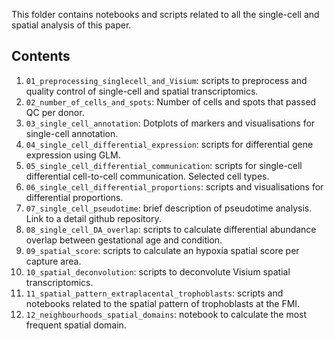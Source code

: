 This folder contains notebooks and scripts related to all the single-cell and spatial analysis of this paper.

## Contents

1) `01_preprocessing_singlecell_and_Visium`: scripts to preprocess and quality control of single-cell and spatial transcriptomics.
2) `02_number_of_cells_and_spots`: Number of cells and spots that passed QC per donor.
3) `03_single_cell_annotation`: Dotplots of markers and visualisations for single-cell annotation.
4) `04_single_cell_differential_expression`: scripts for differential gene expression using GLM.
5) `05_single_cell_differential_communication`: scripts for single-cell differential cell-to-cell communication. Selected cell types.
6) `06_single_cell_differential_proportions`: scripts and visualisations for differential proportions.
7) `07_single_cell_pseudotime`: brief description of pseudotime analysis. Link to a detail github repository.
8) `08_single_cell_DA_overlap`: scripts to calculate differential abundance overlap between gestational age and condition.
9) `09_spatial_score`: scripts to calculate an hypoxia spatial score per capture area. 
10) `10_spatial_deconvolution`: scripts to deconvolute Visium spatial transcriptomics.
11) `11_spatial_pattern_extraplacental_trophoblasts`: scripts and notebooks related to the spatial pattern of trophoblasts at the FMI.
12) `12_neighbourhoods_spatial_domains`: notebook to calculate the most frequent spatial domain.  

